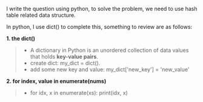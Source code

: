I write the question using python, to solve the problem, we need to use hash table related data structure.

In python, I use dict() to complete this, something to review are  as follows:

**1.  the dict()**

>+ A dictionary in Python is an unordered collection of data values that holds **key-value pairs**.
>+ create dict: my_dict = dict().
>+ add some new key and value: my_dict['new_key'] = 'new_value'

**2.  for index, value in enumerate(nums)**

>+   for idx, x in enumerate(xs):
       print(idx, x) 

